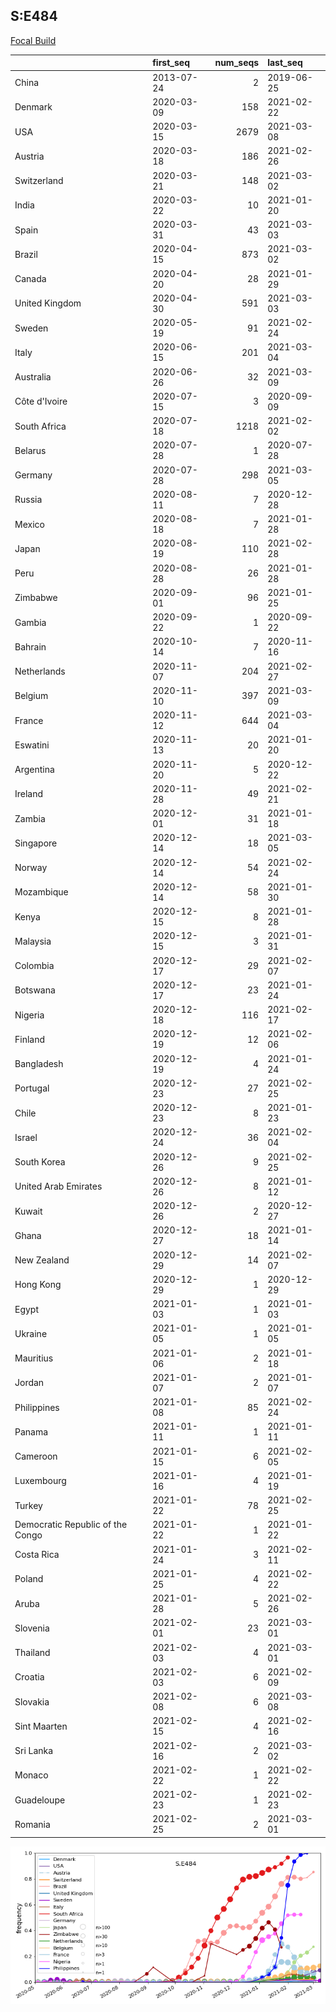 

## S:E484
[Focal Build](https://nextstrain.org/groups/neherlab/ncov/S.E484?c=gt-S_484)

|                                  | first_seq   |   num_seqs | last_seq   |
|:---------------------------------|:------------|-----------:|:-----------|
| China                            | 2013-07-24  |          2 | 2019-06-25 |
| Denmark                          | 2020-03-09  |        158 | 2021-02-22 |
| USA                              | 2020-03-15  |       2679 | 2021-03-08 |
| Austria                          | 2020-03-18  |        186 | 2021-02-26 |
| Switzerland                      | 2020-03-21  |        148 | 2021-03-02 |
| India                            | 2020-03-22  |         10 | 2021-01-20 |
| Spain                            | 2020-03-31  |         43 | 2021-03-03 |
| Brazil                           | 2020-04-15  |        873 | 2021-03-02 |
| Canada                           | 2020-04-20  |         28 | 2021-01-29 |
| United Kingdom                   | 2020-04-30  |        591 | 2021-03-03 |
| Sweden                           | 2020-05-19  |         91 | 2021-02-24 |
| Italy                            | 2020-06-15  |        201 | 2021-03-04 |
| Australia                        | 2020-06-26  |         32 | 2021-03-09 |
| Côte d'Ivoire                    | 2020-07-15  |          3 | 2020-09-09 |
| South Africa                     | 2020-07-18  |       1218 | 2021-02-02 |
| Belarus                          | 2020-07-28  |          1 | 2020-07-28 |
| Germany                          | 2020-07-28  |        298 | 2021-03-05 |
| Russia                           | 2020-08-11  |          7 | 2020-12-28 |
| Mexico                           | 2020-08-18  |          7 | 2021-01-28 |
| Japan                            | 2020-08-19  |        110 | 2021-02-28 |
| Peru                             | 2020-08-28  |         26 | 2021-01-28 |
| Zimbabwe                         | 2020-09-01  |         96 | 2021-01-25 |
| Gambia                           | 2020-09-22  |          1 | 2020-09-22 |
| Bahrain                          | 2020-10-14  |          7 | 2020-11-16 |
| Netherlands                      | 2020-11-07  |        204 | 2021-02-27 |
| Belgium                          | 2020-11-10  |        397 | 2021-03-09 |
| France                           | 2020-11-12  |        644 | 2021-03-04 |
| Eswatini                         | 2020-11-13  |         20 | 2021-01-20 |
| Argentina                        | 2020-11-20  |          5 | 2020-12-22 |
| Ireland                          | 2020-11-28  |         49 | 2021-02-21 |
| Zambia                           | 2020-12-01  |         31 | 2021-01-18 |
| Singapore                        | 2020-12-14  |         18 | 2021-03-05 |
| Norway                           | 2020-12-14  |         54 | 2021-02-24 |
| Mozambique                       | 2020-12-14  |         58 | 2021-01-30 |
| Kenya                            | 2020-12-15  |          8 | 2021-01-28 |
| Malaysia                         | 2020-12-15  |          3 | 2021-01-31 |
| Colombia                         | 2020-12-17  |         29 | 2021-02-07 |
| Botswana                         | 2020-12-17  |         23 | 2021-01-24 |
| Nigeria                          | 2020-12-18  |        116 | 2021-02-17 |
| Finland                          | 2020-12-19  |         12 | 2021-02-06 |
| Bangladesh                       | 2020-12-19  |          4 | 2021-01-24 |
| Portugal                         | 2020-12-23  |         27 | 2021-02-25 |
| Chile                            | 2020-12-23  |          8 | 2021-01-23 |
| Israel                           | 2020-12-24  |         36 | 2021-02-04 |
| South Korea                      | 2020-12-26  |          9 | 2021-02-25 |
| United Arab Emirates             | 2020-12-26  |          8 | 2021-01-12 |
| Kuwait                           | 2020-12-26  |          2 | 2020-12-27 |
| Ghana                            | 2020-12-27  |         18 | 2021-01-14 |
| New Zealand                      | 2020-12-29  |         14 | 2021-02-07 |
| Hong Kong                        | 2020-12-29  |          1 | 2020-12-29 |
| Egypt                            | 2021-01-03  |          1 | 2021-01-03 |
| Ukraine                          | 2021-01-05  |          1 | 2021-01-05 |
| Mauritius                        | 2021-01-06  |          2 | 2021-01-18 |
| Jordan                           | 2021-01-07  |          2 | 2021-01-07 |
| Philippines                      | 2021-01-08  |         85 | 2021-02-24 |
| Panama                           | 2021-01-11  |          1 | 2021-01-11 |
| Cameroon                         | 2021-01-15  |          6 | 2021-02-05 |
| Luxembourg                       | 2021-01-16  |          4 | 2021-01-19 |
| Turkey                           | 2021-01-22  |         78 | 2021-02-25 |
| Democratic Republic of the Congo | 2021-01-22  |          1 | 2021-01-22 |
| Costa Rica                       | 2021-01-24  |          3 | 2021-02-11 |
| Poland                           | 2021-01-25  |          4 | 2021-02-22 |
| Aruba                            | 2021-01-28  |          5 | 2021-02-26 |
| Slovenia                         | 2021-02-01  |         23 | 2021-03-01 |
| Thailand                         | 2021-02-03  |          4 | 2021-03-01 |
| Croatia                          | 2021-02-03  |          6 | 2021-02-09 |
| Slovakia                         | 2021-02-08  |          6 | 2021-03-08 |
| Sint Maarten                     | 2021-02-15  |          4 | 2021-02-16 |
| Sri Lanka                        | 2021-02-16  |          2 | 2021-03-02 |
| Monaco                           | 2021-02-22  |          1 | 2021-02-22 |
| Guadeloupe                       | 2021-02-23  |          1 | 2021-02-23 |
| Romania                          | 2021-02-25  |          2 | 2021-03-01 |

![Overall trends S.E484](/overall_trends_figures/overall_trends_S.E484.png)